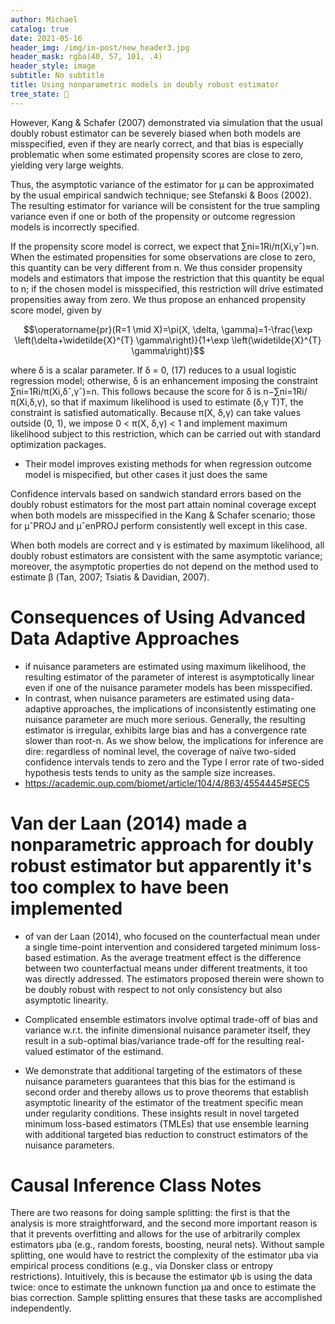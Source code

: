 ```yaml
---
author: Michael
catalog: true
date: 2021-05-16
header_img: /img/in-post/new_header3.jpg
header_mask: rgba(40, 57, 101, .4)
header_style: image
subtitle: No subtitle
title: Using nonparametric models in doubly robust estimator
tree_state: 🌱
---
```


However, Kang & Schafer (2007) demonstrated via simulation that the usual doubly robust estimator can be severely biased when both models are misspecified, even if they are nearly correct, and that bias is especially problematic when some estimated propensity scores are close to zero, yielding very large weights. 


Thus, the asymptotic variance of the estimator for μ can be approximated by the usual empirical sandwich technique; see Stefanski & Boos (2002). The resulting estimator for variance will be consistent for the true sampling variance even if one or both of the propensity or outcome regression models is incorrectly specified.



If the propensity score model is correct, we expect that ∑ni=1Ri/π(Xi,γˆ)≈n. When the estimated propensities for some observations are close to zero, this quantity can be very different from n. We thus consider propensity models and estimators that impose the restriction that this quantity be equal to n; if the chosen model is misspecified, this restriction will drive estimated propensities away from zero. We thus propose an enhanced propensity score model, given by


$$\operatorname{pr}(R=1 \mid X)=\pi(X, \delta, \gamma)=1-\frac{\exp \left(\delta+\widetilde{X}^{T} \gamma\right)}{1+\exp \left(\widetilde{X}^{T} \gamma\right)}$$

where δ is a scalar parameter. If δ = 0, (17) reduces to a usual logistic regression model; otherwise, δ is an enhancement imposing the constraint ∑ni=1Ri/π(Xi,δˆ,γˆ)=n. This follows because the score for δ is n−∑ni=1Ri/π(Xi,δ,γ), so that if maximum likelihood is used to estimate (δ,γ T)T, the constraint is satisfied automatically. Because π(X, δ,γ) can take values outside (0, 1), we impose 0 < π(X, δ,γ) < 1 and implement maximum likelihood subject to this restriction, which can be carried out with standard optimization packages.

- Their model improves existing methods for when regression outcome model is mispecified, but other cases it just does the same


Confidence intervals based on sandwich standard errors based on the doubly robust estimators for the most part attain nominal coverage except when both models are misspecified in the Kang & Schafer scenario; those for μˆPROJ and μˆenPROJ perform consistently well except in this case.




When both models are correct and γ is estimated by maximum likelihood, all doubly robust estimators are consistent with the same asymptotic variance; moreover, the asymptotic properties do not depend on the method used to estimate β (Tan, 2007; Tsiatis & Davidian, 2007).





# Consequences of Using Advanced Data Adaptive Approaches
- if nuisance parameters are estimated using maximum likelihood, the resulting estimator of the parameter of interest is asymptotically linear even if one of the nuisance parameter models has been misspecified. 
- In contrast, when nuisance parameters are estimated using data-adaptive approaches, the implications of inconsistently estimating one nuisance parameter are much more serious. Generally, the resulting estimator is irregular, exhibits large bias and has a convergence rate slower than root-n⁠. As we show below, the implications for inference are dire: regardless of nominal level, the coverage of naïve two-sided confidence intervals tends to zero and the Type I error rate of two-sided hypothesis tests tends to unity as the sample size increases. 
- https://academic.oup.com/biomet/article/104/4/863/4554445#SEC5




# Van der Laan (2014) made a nonparametric approach for doubly robust estimator but apparently it's too complex to have been implemented
- of van der Laan (2014), who focused on the counterfactual mean under a single time-point intervention and considered targeted minimum loss-based estimation. As the average treatment effect is the difference between two counterfactual means under different treatments, it too was directly addressed. The estimators proposed therein were shown to be doubly robust with respect to not only consistency but also asymptotic linearity. 


- Complicated ensemble estimators involve optimal trade-off of bias and variance w.r.t. the infinite dimensional nuisance parameter itself, they result in a sub-optimal bias/variance trade-off for the resulting real-valued estimator of the estimand.
- We demonstrate that additional targeting of the estimators of these nuisance parameters guarantees that this bias for the estimand is second order and thereby allows us to prove theorems that establish asymptotic linearity of the estimator of the treatment specific mean under regularity conditions. These insights result in novel targeted minimum loss-based estimators (TMLEs) that use ensemble learning with additional targeted bias reduction to construct estimators of the nuisance parameters.



# Causal Inference Class Notes
There are two reasons for doing sample splitting: the first is that the analysis
is more straightforward, and the second more important reason is that it prevents
overfitting and allows for the use of arbitrarily complex estimators µba (e.g., random
forests, boosting, neural nets). Without sample splitting, one would have to restrict
the complexity of the estimator µba via empirical process conditions (e.g., via Donsker
class or entropy restrictions). Intuitively, this is because the estimator ψb is using the
data twice: once to estimate the unknown function µa and once to estimate the bias
correction. Sample splitting ensures that these tasks are accomplished independently.